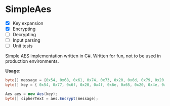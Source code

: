 # SimpleAes

- [X] Key expansion
- [X] Encrypting
- [ ] Decrypting
- [ ] Input parsing
- [ ] Unit tests

Simple AES implementation written in C#.
Written for fun, not to be used in production environments.

**Usage:**  
```csharp
byte[] message = {0x54, 0x68, 0x61, 0x74, 0x73, 0x20, 0x6d, 0x79, 0x20, 0x4b, 0x75, 0x6e, 0x67, 0x20, 0x46, 0x75};
byte[] key = { 0x54, 0x77, 0x6f, 0x20, 0x4f, 0x6e, 0x65, 0x20, 0x4e, 0x69, 0x6e, 0x65, 0x20, 0x54, 0x77, 0x6f };

Aes aes = new Aes(key);
byte[] cipherText = aes.Encrypt(message);

```
